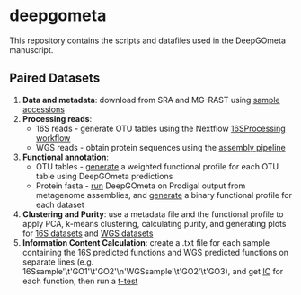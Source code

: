 # deepgometa
This repository contains the scripts and datafiles used in the DeepGOmeta manuscript.

## Paired Datasets
1. **Data and metadata**: download from SRA and MG-RAST using [sample accessions](PairedDatasets/Sample_data.csv)
2. **Processing reads**:
   * 16S reads - generate OTU tables using the Nextflow [16SProcessing workflow](https://github.com/bio-ontology-research-group/16SProcessing)
   * WGS reads - obtain protein sequences using the [assembly pipeline](PairedDatasets/WGSPipeline.py)
3. **Functional annotation**:
   * OTU tables - [generate](PairedDatasets/16S_function_abundance.py) a weighted functional profile for each OTU table using DeepGOmeta predictions
   * Protein fasta - [run]() DeepGOmeta on Prodigal output from metagenome assemblies, and [generate](PairedDatasets/WGS_function_binary.py) a binary functional profile for each dataset
4. **Clustering and Purity**: use a metadata file and the functional profile to apply PCA, k-means clustering, calculating purity, and generating plots for [16S datasets](PairedDatasets/16S_pheno_PCA.py) and [WGS datasets](PairedDatasets/WGS_pheno_PCA.py)
5. **Information Content Calculation**: create a .txt file for each sample containing the 16S predicted functions and WGS predicted functions on separate lines (e.g. 16Ssample'\t'GO1'\t'GO2'\n'WGSsample'\t'GO2'\t'GO3), and get [IC](PairedDatasets/ICVectorSim.groovy) for each function, then run a [t-test](PairedDatasets/t-test_IC.py)
